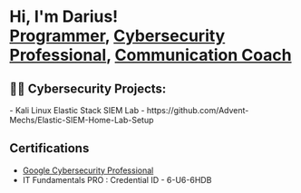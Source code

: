 <h1>Hi, I'm Darius! <br/><a href="https://github.com/Advent-Mechs">Programmer</a>, <a href="https://www.linkedin.com/in/darius-lane-64b664218/">Cybersecurity Professional</a>, <a href="https://www.youtube.com/@AdventMechs">Communication Coach</a></h1>

<h2>👨‍💻 Cybersecurity Projects:</h2>
- Kali Linux Elastic Stack SIEM Lab 
- https://github.com/Advent-Mechs/Elastic-SIEM-Home-Lab-Setup

<h2> Certifications </h2>

- [Google Cybersecurity Professional](https://www.coursera.org/account/accomplishments/specialization/certificate/TZSUX3JYPLQ2)
- IT Fundamentals PRO : Credential ID - 6-U6-6HDB





